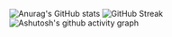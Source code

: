 ![Anurag's GitHub stats](https://github-readme-stats.vercel.app/api?username=CavnHan)
![GitHub Streak](https://streak-stats.demolab.com/?user=CavnHan)
![Ashutosh's github activity graph](https://github-readme-activity-graph.vercel.app/graph?username=CavnHan)
